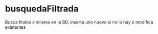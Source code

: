 # busquedaFiltrada
Busca titulos similares en la BD, inserta uno nuevo si no lo hay o modifica existentes
